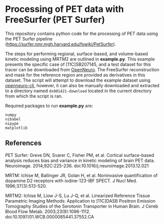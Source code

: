 # Processing of PET data with FreeSurfer (PET Surfer)

This repository contains python code for the processing of PET data using the PET Surfer pipeline (https://surfer.nmr.mgh.harvard.edu/fswiki/PetSurfer).

The steps for performing regional, surface-based, and volume-based kinetic modeling using MRTM2 are outlined in **example.py**. This example presents the specific case of [11C]SB207145, and a test dataset for this tracer can be downloaded from [OpenNeuro](https://openneuro.org/datasets/ds001421). The FreeSurfer reconstruction and mask for the reference region are provided as derivatives in this dataset. The script will attempt to download the example dataset using [openneuro-cli](https://docs.openneuro.org/packages-openneuro-cli-readme), however, it can also be manually downloaded and extracted to a directory named ```ds001421-download``` located in the current directory from which the script is ran.

Required packages to run **example.py** are:
```
numpy
nibabel
nipype
matplotlib
```

## References

PET Surfer:
Greve DN, Svarer C, Fisher PM, et al. Cortical surface-based analysis reduces bias and variance in kinetic modeling of brain PET data. Neuroimage. 2014;92C:225-236. doi:10.1016/j.neuroimage.2013.12.021

MRTM:
Ichise M, Ballinger JR, Golan H, et al. Noninvasive quantification of dopamine D2 receptors with iodine-123-IBF SPECT. J Nucl Med. 1996;37(3):513-520.

MRTM2:
Ichise M, Liow J-S, Lu J-Q, et al. Linearized Reference Tissue Parametric Imaging Methods: Application to [11C]DASB Positron Emission Tomography Studies of the Serotonin Transporter in Human Brain. J Cereb Blood Flow Metab. 2003;23(9):1096-1112. doi:10.1097/01.WCB.0000085441.37552.CA
